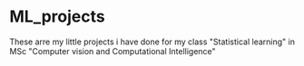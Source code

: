 # ML_projects
 These arre my little projects i have done for my class "Statistical learning" in MSc "Computer vision and Computational Intelligence"

